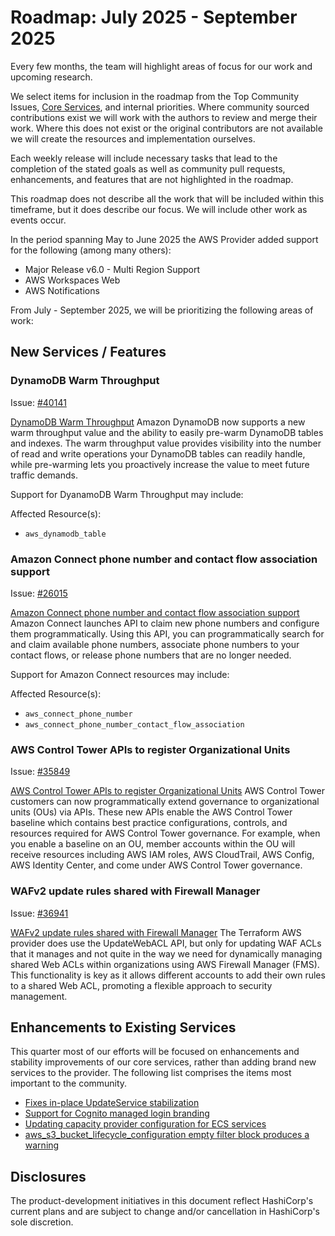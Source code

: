 # Roadmap:  July 2025 - September 2025

Every few months, the team will highlight areas of focus for our work and upcoming research.

We select items for inclusion in the roadmap from the Top Community Issues, [Core Services](https://hashicorp.github.io/terraform-provider-aws/core-services/), and internal priorities. Where community sourced contributions exist we will work with the authors to review and merge their work. Where this does not exist or the original contributors are not available we will create the resources and implementation ourselves.

Each weekly release will include necessary tasks that lead to the completion of the stated goals as well as community pull requests, enhancements, and features that are not highlighted in the roadmap.

This roadmap does not describe all the work that will be included within this timeframe, but it does describe our focus. We will include other work as events occur.

In the period spanning May to June 2025 the AWS Provider added support for the following (among many others):

- Major Release v6.0 - Multi Region Support
- AWS Workspaces Web
- AWS Notifications

From July - September 2025, we will be prioritizing the following areas of work:

## New Services / Features

### DynamoDB Warm Throughput

Issue: [#40141](https://github.com/hashicorp/terraform-provider-aws/issues/40141)

[DynamoDB Warm Throughput](https://aws.amazon.com/blogs/database/pre-warming-amazon-dynamodb-tables-with-warm-throughput/) Amazon DynamoDB now supports a new warm throughput value and the ability to easily pre-warm DynamoDB tables and indexes. The warm throughput value provides visibility into the number of read and write operations your DynamoDB tables can readily handle, while pre-warming lets you proactively increase the value to meet future traffic demands.

Support for DyanamoDB Warm Throughput may include:

Affected Resource(s):

- `aws_dynamodb_table`

### Amazon Connect phone number and contact flow association support

Issue: [#26015](https://github.com/hashicorp/terraform-provider-aws/issues/26015)

[Amazon Connect phone number and contact flow association support](https://aws.amazon.com/about-aws/whats-new/2022/04/amazon-connect-api-claim-phone-numbers/) Amazon Connect launches API to claim new phone numbers and configure them programmatically. Using this API, you can programmatically search for and claim available phone numbers, associate phone numbers to your contact flows, or release phone numbers that are no longer needed.

Support for Amazon Connect resources may include:

Affected Resource(s):

- `aws_connect_phone_number`
- `aws_connect_phone_number_contact_flow_association`

### AWS Control Tower APIs to register Organizational Units

Issue: [#35849](https://github.com/hashicorp/terraform-provider-aws/issues/35849)

[AWS Control Tower APIs to register Organizational Units](https://aws.amazon.com/about-aws/whats-new/2024/02/aws-control-tower-apis-register-organizational-units/) AWS Control Tower customers can now programmatically extend governance to organizational units (OUs) via APIs. These new APIs enable the AWS Control Tower baseline which contains best practice configurations, controls, and resources required for AWS Control Tower governance. For example, when you enable a baseline on an OU, member accounts within the OU will receive resources including AWS IAM roles, AWS CloudTrail, AWS Config, AWS Identity Center, and come under AWS Control Tower governance.

### WAFv2 update rules shared with Firewall Manager

Issue: [#36941](https://github.com/hashicorp/terraform-provider-aws/issues/36941)

[WAFv2 update rules shared with Firewall Manager](https://docs.aws.amazon.com/waf/latest/developerguide/waf-policies.html#waf-policies-rule-groups) The Terraform AWS provider does use the UpdateWebACL API, but only for updating WAF ACLs that it manages and not quite in the way we need for dynamically managing shared Web ACLs within organizations using AWS Firewall Manager (FMS). This functionality is key as it allows different accounts to add their own rules to a shared Web ACL, promoting a flexible approach to security management.


## Enhancements to Existing Services

This quarter most of our efforts will be focused on enhancements and stability improvements of our core services, rather than adding brand new services to the provider. The following list comprises the items most important to the community.

- [Fixes in-place UpdateService stabilization](https://github.com/hashicorp/terraform-provider-aws/pull/43502)
- [Support for Cognito managed login branding](https://github.com/hashicorp/terraform-provider-aws/issues/42580)
- [Updating capacity provider configuration for ECS services](https://github.com/hashicorp/terraform-provider-aws/issues/43004)
- [aws_s3_bucket_lifecycle_configuration empty filter block produces a warning](https://github.com/hashicorp/terraform-provider-aws/issues/42714)

## Disclosures

The product-development initiatives in this document reflect HashiCorp's current plans and are subject to change and/or cancellation in HashiCorp's sole discretion.

